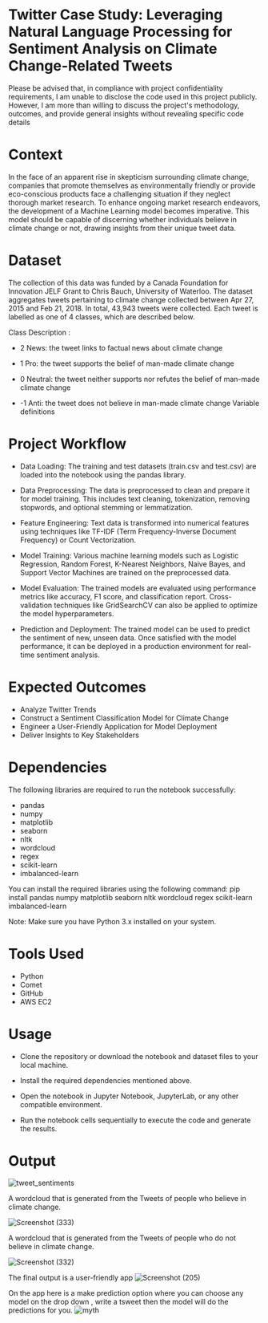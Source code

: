 # Twitter Case Study: Leveraging Natural Language Processing for Sentiment Analysis on Climate Change-Related Tweets
Please be advised that, in compliance with project confidentiality requirements, I am unable to disclose the code used in this project publicly. However, I am more than willing to discuss the project's methodology, outcomes, and provide general insights without revealing specific code details

# Context 
In the face of an apparent rise in skepticism surrounding climate change, companies that promote themselves as environmentally friendly or provide eco-conscious products face a challenging situation if they neglect thorough market research. To enhance ongoing market research endeavors, the development of a Machine Learning model becomes imperative. This model should be capable of discerning whether individuals believe in climate change or not, drawing insights from their unique tweet data.

# Dataset
The collection of this data was funded by a Canada Foundation for Innovation JELF Grant to Chris Bauch, University of Waterloo. The dataset aggregates tweets pertaining to climate change collected between Apr 27, 2015 and Feb 21, 2018. In total, 43,943 tweets were collected. Each tweet is labelled as one of 4 classes, which are described below.

Class Description :

- 2 News: the tweet links to factual news about climate change

- 1 Pro: the tweet supports the belief of man-made climate change

- 0 Neutral: the tweet neither supports nor refutes the belief of man-made climate change

- -1 Anti: the tweet does not believe in man-made climate change Variable definitions

# Project Workflow

- Data Loading: The training and test datasets (train.csv and test.csv) are loaded into the notebook using the pandas library.

- Data Preprocessing: The data is preprocessed to clean and prepare it for model training. This includes text cleaning, tokenization, removing stopwords, and optional stemming or lemmatization.

- Feature Engineering: Text data is transformed into numerical features using techniques like TF-IDF (Term Frequency-Inverse Document Frequency) or Count Vectorization.

- Model Training: Various machine learning models such as Logistic Regression, Random Forest, K-Nearest Neighbors, Naive Bayes, and Support Vector Machines are trained on the preprocessed data.

- Model Evaluation: The trained models are evaluated using performance metrics like accuracy, F1 score, and classification report. Cross-validation techniques like GridSearchCV can also be applied to optimize the model hyperparameters.

- Prediction and Deployment: The trained model can be used to predict the sentiment of new, unseen data. Once satisfied with the model performance, it can be deployed in a production environment for real-time sentiment analysis.

# Expected Outcomes
- Analyze Twitter Trends
- Construct a Sentiment Classification Model for Climate Change
- Engineer a User-Friendly Application for Model Deployment
- Deliver Insights to Key Stakeholders

# Dependencies

The following libraries are required to run the notebook successfully:

- pandas
- numpy
- matplotlib
- seaborn
- nltk
- wordcloud
- regex
- scikit-learn
- imbalanced-learn

You can install the required libraries using the following command:
pip install pandas numpy matplotlib seaborn nltk wordcloud regex scikit-learn imbalanced-learn


Note: Make sure you have Python 3.x installed on your system.

# Tools Used
- Python
- Comet
- GitHub
- AWS EC2


# Usage

- Clone the repository or download the notebook and dataset files to your local machine.

- Install the required dependencies mentioned above.

- Open the notebook in Jupyter Notebook, JupyterLab, or any other compatible environment.

- Run the notebook cells sequentially to execute the code and generate the results.

# Output
![tweet_sentiments](https://github.com/Nthabi-06/Twitter-Sentiment-Classification-Case-Study/assets/128138564/9e3d9d98-5efa-465d-bf3a-6334f12316e3)

A wordcloud that is generated from the Tweets of people who believe in climate change.

![Screenshot (333)](https://github.com/Nthabi-06/Twitter-Sentiment-Classification-Case-Study/assets/128138564/83803ea5-c682-499d-8404-7b75c6e298e0)

A wordcloud that is generated from the Tweets of people who do not believe in climate change.

![Screenshot (332)](https://github.com/Nthabi-06/Twitter-Sentiment-Classification-Case-Study/assets/128138564/17ad4e1f-002b-455c-a15d-b6ece52f3546)

The final output is a user-friendly app 
![Screenshot (205)](https://github.com/Nthabi-06/Twitter-Sentiment-Classification-Case-Study/assets/128138564/eb60a5ff-4c6c-422e-a1b2-f46db02dd7af)

On the app here is a make prediction option where you can choose any model on the drop down , write a tsweet then the model will do the predictions for you.
![myth](https://github.com/Nthabi-06/Twitter-Sentiment-Classification-Case-Study/assets/128138564/29a75fa6-eecb-432c-9f99-b21625d22d12)
